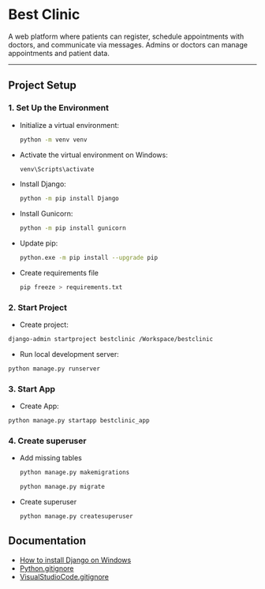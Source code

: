 # Best Clinic
A web platform where patients can register, schedule appointments with doctors, and communicate via messages. Admins or doctors can manage appointments and patient data.

---

## Project Setup

### 1. Set Up the Environment
- Initialize a virtual environment:
  ```bash
  python -m venv venv
  ```
- Activate the virtual environment on Windows:
  ```bash
  venv\Scripts\activate
  ```
- Install Django:
  ```bash
  python -m pip install Django
  ```
- Install Gunicorn:
  ```bash
  python -m pip install gunicorn
  ```
- Update pip:
  ```bash
  python.exe -m pip install --upgrade pip
  ```
- Create requirements file
  ```bash
  pip freeze > requirements.txt
  ```

### 2. Start Project
  - Create project:
  ```bash
  django-admin startproject bestclinic /Workspace/bestclinic
  ```
  <!-- This command creates the required folder/files for the project-->
  - Run local development server:
  ```bash
  python manage.py runserver
  ```

### 3. Start App
  - Create App:
  ```bash
  python manage.py startapp bestclinic_app
  ```
  <!-- This command creates the required folder/files for the app -->

### 4. Create superuser
- Add missing tables
  ```bash
  python manage.py makemigrations
  ```
  <!-- This command detects changes to the database and preps Django to update the changes.
      The updates are not applied at this point -->
  ```bash
  python manage.py migrate
  ```
  <!-- This command the migrations will take effect -->

- Create superuser
  ```bash
  python manage.py createsuperuser
  ```

## Documentation
- [How to install Django on Windows](https://docs.djangoproject.com/en/5.2/howto/windows/)
- [Python.gitignore](https://github.com/github/gitignore/blob/main/Python.gitignore)
- [VisualStudioCode.gitignore](https://github.com/github/gitignore/blob/main/Global/VisualStudioCode.gitignore)